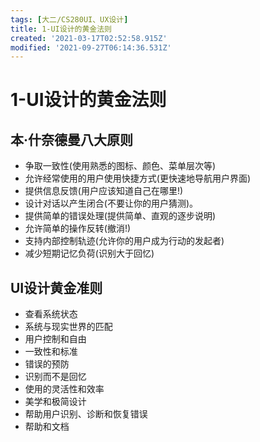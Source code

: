 ```yaml
---
tags: [大二/CS280UI、UX设计]
title: 1-UI设计的黄金法则
created: '2021-03-17T02:52:58.915Z'
modified: '2021-09-27T06:14:36.531Z'
---
```


# 1-UI设计的黄金法则

## 本·什奈德曼八大原则
- 争取一致性(使用熟悉的图标、颜色、菜单层次等)
- 允许经常使用的用户使用快捷方式(更快速地导航用户界面)
- 提供信息反馈(用户应该知道自己在哪里!)
- 设计对话以产生闭合(不要让你的用户猜测)。
- 提供简单的错误处理(提供简单、直观的逐步说明)
- 允许简单的操作反转(撤消!)
- 支持内部控制轨迹(允许你的用户成为行动的发起者)
- 减少短期记忆负荷(识别大于回忆)

## UI设计黄金准则
- 查看系统状态
- 系统与现实世界的匹配
- 用户控制和自由
- 一致性和标准
- 错误的预防
- 识别而不是回忆
- 使用的灵活性和效率
- 美学和极简设计
- 帮助用户识别、诊断和恢复错误
- 帮助和文档

